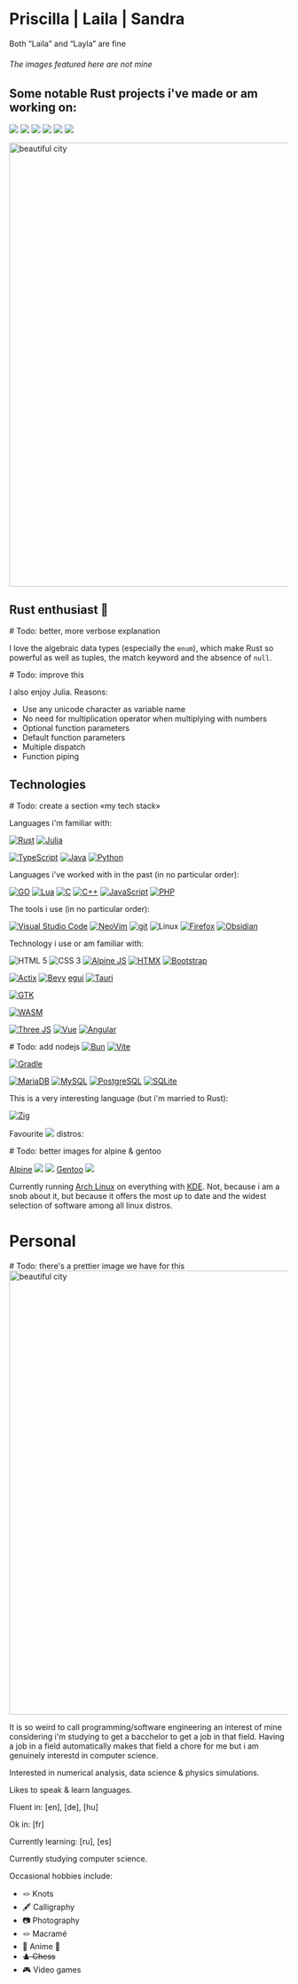 # Priscilla | Laila | Sandra
Both “Laila” and “Layla” are fine
###### The images featured here are not mine

## Some notable Rust projects i've made or am working on:
[![](https://github-readme-stats.vercel.app/api/pin/?username=an-Iceberg&repo=Balls&theme=outrun)](https://github.com/an-Iceberg/balls)
[![](https://github-readme-stats.vercel.app/api/pin/?username=an-Iceberg&repo=balls_with_physics&theme=shades-of-purple)](https://github.com/an-Iceberg/balls_with_physics)
[![](https://github-readme-stats.vercel.app/api/pin/?username=an-Iceberg&repo=balls_particles&theme=midnight-purple)](https://github.com/an-Iceberg/balls_particles)
[![](https://github-readme-stats.vercel.app/api/pin/?username=an-Iceberg&repo=grid_path_finder&theme=jolly)](https://github.com/an-Iceberg/grid_path_finder)
[![](https://github-readme-stats.vercel.app/api/pin/?username=an-Iceberg&repo=rust_maze_generator&theme=calm_pink)](https://github.com/an-Iceberg/rust_maze_generator)
[![](https://github-readme-stats.vercel.app/api/pin/?username=an-Iceberg&repo=rust_graph_visualiser&theme=ambient_gradient)](https://github.com/an-Iceberg/rust_graph_visualiser)

<img alt="beautiful city" width="800" src="city51.jpeg">

## Rust enthusiast 🦀
\# Todo: better, more verbose explanation

I love the algebraic data types (especially the `enum`), which make Rust so powerful as well as tuples, the match keyword and the absence of `null`.

\# Todo: improve this

I also enjoy Julia. Reasons:
- Use any unicode character as variable name
- No need for multiplication operator when multiplying with numbers
- Optional function parameters
- Default function parameters
- Multiple dispatch
- Function piping

## Technologies
\# Todo: create a section «my tech stack»

Languages i'm familiar with:

[![Rust](rust.svg)](https://www.rust-lang.org/)
[![Julia](julia.svg)](https://julialang.org/)

[![TypeScript](typescript.svg)](https://www.typescriptlang.org/)
[![Java](java.svg)](https://www.java.com/en/)
[![Python](python.svg)](https://www.python.org/)

Languages i've worked with in the past (in no particular order):

[![GO](go.svg)](https://go.dev/)
[![Lua](lua.svg)](https://www.lua.org/)
[![C](c.svg)](https://en.wikipedia.org/wiki/C_(programming_language))
[![C++](cpp.svg)](https://en.wikipedia.org/wiki/C%2B%2B)
[![JavaScript](javascript.svg)](https://developer.mozilla.org/en-US/docs/Web/JavaScript)
[![PHP](php2.svg)](https://www.php.net/)

The tools i use (in no particular order):

[![Visual Studio Code](visualstudiocode1.svg)](https://code.visualstudio.com/)
[![NeoVim](neovim3.svg)](https://neovim.io/)
[![git](git1.svg)](https://git-scm.com/)
![Linux](linux2.svg)
[![Firefox](firefox3.svg)](https://www.mozilla.org/en-US/firefox/new/)
[![Obsidian](obsidian1.svg)](https://obsidian.md/)

Technology i use or am familiar with:

![HTML 5](html1.svg)
![CSS 3](css1.svg)
[![Alpine JS](alpinejs.svg)](https://alpinejs.dev/)
[![HTMX](htmx.svg)](https://htmx.org/)
[![Bootstrap](bootstrap1.svg)](https://getbootstrap.com/)

[![Actix](actix.svg)](https://actix.rs/)
[![Bevy](bevy.svg)](https://bevyengine.org/)
[egui](https://www.egui.rs/)
[![Tauri](tauri.svg)](https://v2.tauri.app/)

[![GTK](gtk.svg)](https://www.gtk.org/)

[![WASM](wasm.svg)](https://webassembly.org/)

[![Three JS](threejs.svg)](https://threejs.org/)
[![Vue](vue3.svg)](https://vuejs.org/)
[![Angular](angular1.svg)](https://angular.dev/)

\# Todo: add nodejs
[![Bun](bun.svg)](https://bun.sh/)
[![Vite](vitejs1.svg)](https://vitejs.dev/)

[![Gradle](gradle.svg)](https://gradle.org/)

[![MariaDB](mariadb2.svg)](https://mariadb.org/)
[![MySQL](mysql1.svg)](https://www.mysql.com/)
[![PostgreSQL](postgresql1.svg)](https://www.postgresql.org/)
[![SQLite](sqlite2.svg)](https://www.sqlite.org/)

<!-- [![]()]() -->

This is a very interesting language (but i'm married to Rust):

[![Zig](zig.svg)](https://ziglang.org/)

Favourite ![](linux2.svg) distros:

\# Todo: better images for alpine & gentoo

[Alpine](https://www.alpinelinux.org/)
[![](arch1.svg)](https://archlinux.org/)
[![](debian1.svg)](https://www.debian.org/)
[Gentoo](https://www.gentoo.org/)
[![](tailsos1.svg)](https://tails.net/)

Currently running [Arch Linux](https://archlinux.org/) on everything with [KDE](https://kde.org/).
Not, because i am a snob about it, but because it offers the most up to date and the widest selection of software among all linux distros.

# Personal

\# Todo: there's a prettier image we have for this
<img alt="beautiful city" width="800" src="train3.jpeg">

It is so weird to call programming/software engineering an interest of mine considering i'm studying to get a bacchelor to get a job in that field. Having a job in a field automatically makes that field a chore for me but i am genuinely interestd in computer science.

Interested in numerical analysis, data science & physics simulations.

Likes to speak & learn languages.

Fluent in: [en], [de], [hu]

Ok in: [fr]

Currently learning: [ru], [es]

Currently studying computer science.

Occasional hobbies include:
- 🪢 Knots
- 🖋️ Calligraphy
- 📷 Photography
- 🪢 Macramé
- 🌸 Anime 💮
- ~~♟️ Chess~~
- 🎮 Video games

<!--
**an-Iceberg/an-Iceberg** is a ✨ _special_ ✨ repository because its `README.md` (this file) appears on your GitHub profile.

Here are some ideas to get you started:

- 🔭 I’m currently working on ...
- 🌱 I’m currently learning ...
- 👯 I’m looking to collaborate on ...
- 🤔 I’m looking for help with ...
- 💬 Ask me about ...
- 📫 How to reach me: ...
- 😄 Pronouns: ...
- ⚡ Fun fact: ...
-->

<!--
[![Sandra's GitHub stats](https://github-readme-stats.vercel.app/api?username=an-iceberg&theme=outrun&show_icons=true)](https://github.com/an-Iceberg/readme)

[![Top Langs](https://github-readme-stats.vercel.app/api/top-langs/?username=an-Iceberg&theme=outrun)](https://github.com/anuraghazra/github-readme-stats)

[![Readme Card](https://github-readme-stats.vercel.app/api/pin/?username=anuraghazra&repo=github-readme-stats&theme=ambient_gradient)](https://github.com/anuraghazra/github-readme-stats)
-->
